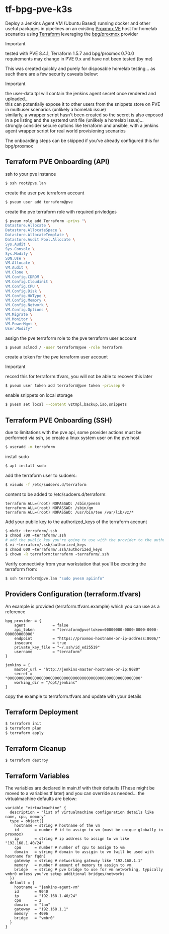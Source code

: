 # tf-bpg-pve-k3s
Deploy a Jenkins Agent VM (Ubuntu Based) running docker and other useful packages in pipelines on an existing [Proxmox VE](https://www.proxmox.com/en/products/proxmox-virtual-environment/overview) host for homelab scenarios using [Terraform](https://www.hashicorp.com/en/products/terraform) leveraging the [bpg/proxmox](https://registry.terraform.io/providers/bpg/proxmox/latest/docs) provider

> [!IMPORTANT]
> tested with PVE 8.4.1, Terraform 1.5.7 and bpg/proxmox 0.70.0\
> requirements may change in PVE 9.x and have not been tested (by me)

This was created quickly and purely for disposable homelab testing... as such there are a few security caveats below:
> [!IMPORTANT]
> the user-data.tpl will contain the jenkins agent secret once rendered and uploaded...\
> this can potentially expose it to other users from the snippets store on PVE in multiuser scenarios (unlikely a homelab issue)\
> similarly, a wrapper script hasn't been created so the secret is also exposed in a ps listing and the systemd unit file (unlikely a homelab issue)...\
> strongly consider secure options like terraform and ansible, with a jenkins agent wrapper script for real world provisioning scenarios

The onboarding steps can be skipped if you've already configured this for bpg/proxmox
## Terraform PVE Onboarding (API)
ssh to your pve instance
```bash
$ ssh root@pve.lan
```
create the user pve terraform account
```bash
$ pveum user add terraform@pve
```
create the pve terraform role with required privledges
```bash
$ pveum role add Terraform -privs "\
Datastore.Allocate \
Datastore.AllocateSpace \
Datastore.AllocateTemplate \
Datastore.Audit Pool.Allocate \
Sys.Audit \
Sys.Console \
Sys.Modify \
SDN.Use \
VM.Allocate \
VM.Audit \
VM.Clone \
VM.Config.CDROM \
VM.Config.Cloudinit \
VM.Config.CPU \
VM.Config.Disk \
VM.Config.HWType \
VM.Config.Memory \
VM.Config.Network \
VM.Config.Options \
VM.Migrate \
VM.Monitor \
VM.PowerMgmt \
User.Modify"
```
assign the pve terraform role to the pve terraform user account
```bash
$ pveum aclmod / -user terraform@pve -role Terraform
```
create a token for the pve terraform user account
> [!IMPORTANT]
> record this for terraform.tfvars, you will not be able to recover this later
```bash
$ pveum user token add terraform@pve token -privsep 0
```
enable snippets on local storage
```bash
$ pvesm set local --content vztmpl,backup,iso,snippets
```
## Terraform PVE Onboarding (SSH)
due to limitations with the pve api, some provider actions must be performed via ssh, so create a linux system user on the pve host
```bash
$ useradd -m terraform
```
install sudo
```bash
$ apt install sudo
```
add the terraform user to sudoers:
```bash
$ visudo -f /etc/sudoers.d/terraform
```
content to be added to /etc/sudoers.d/terraform:
```
terraform ALL=(root) NOPASSWD: /sbin/pvesm
terraform ALL=(root) NOPASSWD: /sbin/qm
terraform ALL=(root) NOPASSWD: /usr/bin/tee /var/lib/vz/*
```
Add your public key to the authorized_keys of the terraform account
```bash
$ mkdir ~terraform/.ssh
$ chmod 700 ~terraform/.ssh
# add the public key you're going to use with the provider to the authorized_keys
$ vi ~terraform/.ssh/authorized_keys
$ chmod 600 ~terraform/.ssh/authorized_keys
$ chown -R terraform:terraform ~terraform/.ssh
```
Verify connectivity from your workstation that you'll be excuting the terraform from:
```bash
$ ssh terraform@pve.lan "sudo pvesm apiinfo"
```
## Providers Configuration (terraform.tfvars)
An example is provided (terraform.tfvars.example) which you can use as a reference
```
bpg_provider = {
    agent            = false
    api_token        = "terraform@pve!token=00000000-0000-0000-0000-000000000000"
    endpoint         = "https://proxmox-hostname-or-ip-address:8006/"
    insecure         = true
    private_key_file = "~/.ssh/id_ed25519"
    username         = "terraform"
}

jenkins = {
    master_url = "http://jenkins-master-hostname-or-ip:8080"
    secret = "00000000000000000000000000000000000000000000000000000000000"
    working_dir = "/opt/jenkins"
}
```
copy the example to terraform.tfvars and update with your details

## Terraform Deployment
```bash
$ terraform init
$ terraform plan
$ terraform apply
```
## Terraform Cleanup
```bash
$ terraform destroy
```
## Terraform Variables
The variables are declared in main.tf with their defaults (These might be moved to a variables.tf later) and you can override as needed... the virtualmachine defaults are below:
```
variable "virtualmachine" {
  description = "list of virtualmachine configuration details like name, cpu, memory"
  type = object({
    hostname = string # hostname of the vm
    id       = number # id to assign to vm (must be unique globally in proxmox)
    ip       = string # ip address to assign to vm like "192.168.1.40/24"
    cpu      = number # number of cpu to assign to vm
    domain   = string # domain to assigin to vm (will be used with hostname for fqdn)
    gateway  = string # networking gateway like "192.168.1.1"
    memory   = number # amount of memory to assign to vm
    bridge   = string # pve bridge to use for vm networking, typically vmbr0 unless you've setup additional bridges/networks
  })
  default = {
    hostname = "jenkins-agent-vm"
    id       = 9040
    ip       = "192.168.1.40/24"
    cpu      = 2
    domain   = "lan"
    gateway  = "192.168.1.1"
    memory   = 4096
    bridge   = "vmbr0"
  }
}
```